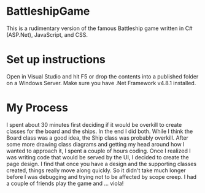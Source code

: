 # BattleshipGame
This is a rudimentary version of the famous Battleship game written in C# (ASP.Net), JavaScript, and CSS.

# Set up instructions
Open in Visual Studio and hit F5 or drop the contents into a published folder on a Windows Server.  Make sure you have .Net Framework v4.8.1 installed.

# My Process
I spent about 30 minutes first deciding if it would be overkill to create classes for the board and the ships.  In the end I did both.  While I think the Board class was a good idea, the Ship class was probably overkill.  After some more drawing class diagrams and getting my head around how I wanted to approach it, I spent a couple of hours coding.  Once I realized I was writing code that would be served by the UI, I decided to create the page design.  I find that once you have a design and the supporting classes created, things really move along quickly.  So it didn't take much longer before I was debugging and trying not to be affected by scope creep.  I had a couple of friends play the game and ... viola!
